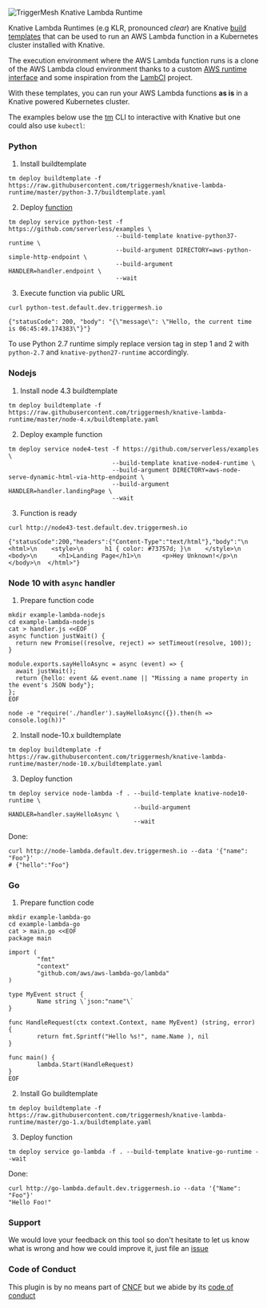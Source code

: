 ![TriggerMesh Knative Lambda Runtime](./triggermeshklr.png "TriggerMesh Knative Lambda Runtime")

Knative Lambda Runtimes (e.g KLR, pronounced _clear_) are Knative [build templates](https://github.com/knative/build-templates) that can be used to run an AWS Lambda function in a Kubernetes cluster installed with Knative.

The execution environment where the AWS Lambda function runs is a clone of the AWS Lambda cloud environment thanks to a custom [AWS runtime interface](https://github.com/triggermesh/aws-custom-runtime) and some inspiration from the [LambCI](https://github.com/lambci/docker-lambda) project.

With these templates, you can run your AWS Lambda functions **as is** in a Knative powered Kubernetes cluster.

The examples below use the [tm](https://github.com/triggermesh/tm/releases/tag/v0.0.7) CLI to interactive with Knative but one could also use `kubectl`:

### Python

1. Install buildtemplate

```
tm deploy buildtemplate -f https://raw.githubusercontent.com/triggermesh/knative-lambda-runtime/master/python-3.7/buildtemplate.yaml
```

2. Deploy [function](https://github.com/serverless/examples/tree/master/aws-python-simple-http-endpoint)

```
tm deploy service python-test -f https://github.com/serverless/examples \
                              --build-template knative-python37-runtime \
                              --build-argument DIRECTORY=aws-python-simple-http-endpoint \
                              --build-argument HANDLER=handler.endpoint \
                              --wait
```

3. Execute function via public URL

```
curl python-test.default.dev.triggermesh.io

{"statusCode": 200, "body": "{\"message\": \"Hello, the current time is 06:45:49.174383\"}"}
```


To use Python 2.7 runtime simply replace version tag in step 1 and 2 with `python-2.7` and `knative-python27-runtime` accordingly.


### Nodejs

1. Install node 4.3 buildtemplate

```
tm deploy buildtemplate -f https://raw.githubusercontent.com/triggermesh/knative-lambda-runtime/master/node-4.x/buildtemplate.yaml
```

2. Deploy example function

```
tm deploy service node4-test -f https://github.com/serverless/examples \
                             --build-template knative-node4-runtime \
                             --build-argument DIRECTORY=aws-node-serve-dynamic-html-via-http-endpoint \
                             --build-argument HANDLER=handler.landingPage \
                             --wait
```

3. Function is ready

```
curl http://node43-test.default.dev.triggermesh.io

{"statusCode":200,"headers":{"Content-Type":"text/html"},"body":"\n  <html>\n    <style>\n      h1 { color: #73757d; }\n    </style>\n    <body>\n      <h1>Landing Page</h1>\n      <p>Hey Unknown!</p>\n    </body>\n  </html>"}
```

### Node 10 with `async` handler

1. Prepare function code

```
mkdir example-lambda-nodejs
cd example-lambda-nodejs
cat > handler.js <<EOF
async function justWait() {
  return new Promise((resolve, reject) => setTimeout(resolve, 100));
}

module.exports.sayHelloAsync = async (event) => {
  await justWait();
  return {hello: event && event.name || "Missing a name property in the event's JSON body"};
};
EOF

node -e "require('./handler').sayHelloAsync({}).then(h => console.log(h))"
```

2. Install node-10.x buildtemplate

```
tm deploy buildtemplate -f https://raw.githubusercontent.com/triggermesh/knative-lambda-runtime/master/node-10.x/buildtemplate.yaml
```

3. Deploy function

```
tm deploy service node-lambda -f . --build-template knative-node10-runtime \
                                   --build-argument HANDLER=handler.sayHelloAsync \
                                   --wait
```

Done:

```
curl http://node-lambda.default.dev.triggermesh.io --data '{"name": "Foo"}'
# {"hello":"Foo"}
```

### Go

1. Prepare function code

```
mkdir example-lambda-go
cd example-lambda-go
cat > main.go <<EOF
package main

import (
        "fmt"
        "context"
        "github.com/aws/aws-lambda-go/lambda"
)

type MyEvent struct {
        Name string \`json:"name"\`
}

func HandleRequest(ctx context.Context, name MyEvent) (string, error) {
        return fmt.Sprintf("Hello %s!", name.Name ), nil
}

func main() {
        lambda.Start(HandleRequest)
}
EOF
```

2. Install Go buildtemplate

```
tm deploy buildtemplate -f https://raw.githubusercontent.com/triggermesh/knative-lambda-runtime/master/go-1.x/buildtemplate.yaml
```

3. Deploy function

```
tm deploy service go-lambda -f . --build-template knative-go-runtime --wait
```

Done:

```
curl http://go-lambda.default.dev.triggermesh.io --data '{"Name": "Foo"}'
"Hello Foo!"
```

### Support

We would love your feedback on this tool so don't hesitate to let us know what is wrong and how we could improve it, just file an [issue](https://github.com/triggermesh/knative-lambda-runtime/issues/new)

### Code of Conduct

This plugin is by no means part of [CNCF](https://www.cncf.io/) but we abide by its [code of conduct](https://github.com/cncf/foundation/blob/master/code-of-conduct.md)
